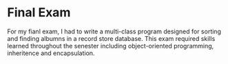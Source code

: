 # Final Exam
For my fianl exam, I had to write a multi-class program designed for sorting and finding albumns in a record store database. This exam required skills learned throughout the senester including object-oriented programming, inheritence and encapsulation.
